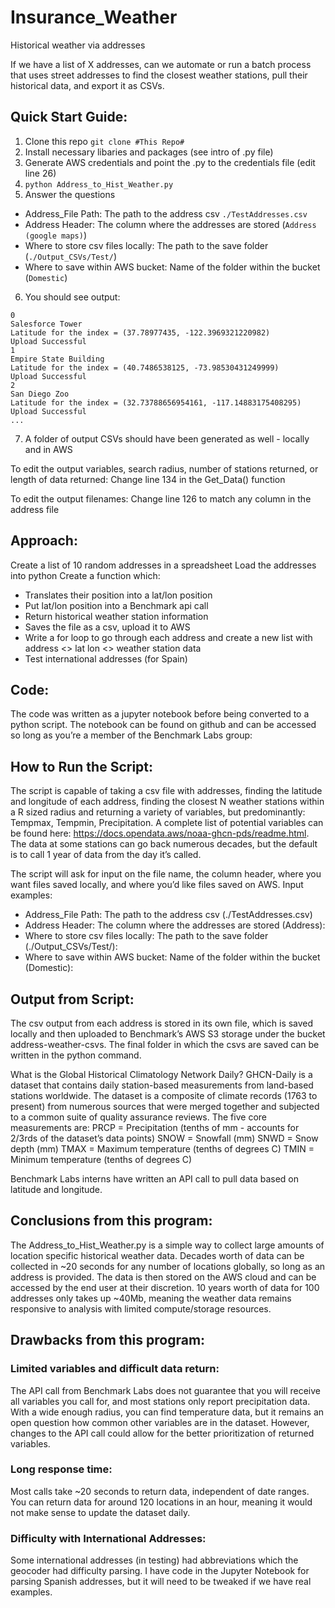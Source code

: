 # Insurance_Weather
Historical weather via addresses 

If we have a list of X addresses, can we automate or run a batch process that uses street addresses to find the closest weather stations, pull their historical data, and export it as CSVs. 
## Quick Start Guide:
1. Clone this repo `git clone #This Repo#`
2. Install necessary libaries and packages (see intro of .py file)
3. Generate AWS credentials and point the .py to the credentials file (edit line 26)
4. `python Address_to_Hist_Weather.py`
5. Answer the questions
- Address_File Path: The path to the address csv `./TestAddresses.csv`
- Address Header: The column where the addresses are stored (`Address (google maps)`) 
- Where to store csv files locally: The path to the save folder (`./Output_CSVs/Test/`)
- Where to save within AWS bucket: Name of the folder within the bucket (`Domestic`) 
6. You should see output:
```
0
Salesforce Tower
Latitude for the index = (37.78977435, -122.3969321220982)
Upload Successful
1
Empire State Building
Latitude for the index = (40.7486538125, -73.98530431249999)
Upload Successful
2
San Diego Zoo
Latitude for the index = (32.73788656954161, -117.14883175408295)
Upload Successful
...
```
7. A folder of output CSVs should have been generated as well - locally and in AWS

To edit the output variables, search radius, number of stations returned, or length of data returned: 
Change line 134 in the Get_Data() function

To edit the output filenames:
Change line 126 to match any column in the address file



## Approach:
Create a list of 10 random addresses in a spreadsheet
Load the addresses into python
Create a function which:
- Translates their position into a lat/lon position
- Put lat/lon position into a Benchmark api call
- Return historical weather station information
- Saves the file as a csv, upload it to AWS
- Write a for loop to go through each address and create a new list with address <> lat lon <> weather station data
- Test international addresses (for Spain)
## Code:
The code was written as a jupyter notebook before being converted to a python script. The notebook can be found on github and can be accessed so long as you’re a member of the Benchmark Labs group: 

## How to Run the Script:
The script is capable of taking a csv file with addresses, finding the latitude and longitude of each address, finding the closest N weather stations within a R sized radius and returning a variety of variables, but predominantly: Tempmax, Tempmin, Precipitation. A complete list of potential variables can be found here: https://docs.opendata.aws/noaa-ghcn-pds/readme.html. The data at some stations can go back numerous decades, but the default is to call 1 year of data from the day it’s called. 

The script will ask for input on the file name, the column header, where you want files saved locally, and where you’d like files saved on AWS. Input examples:
- Address_File Path: The path to the address csv (./TestAddresses.csv)
- Address Header: The column where the addresses are stored (Address): 
- Where to store csv files locally: The path to the save folder (./Output_CSVs/Test/):
- Where to save within AWS bucket: Name of the folder within the bucket (Domestic): 

## Output from Script:
The csv output from each address is stored in its own file, which is saved locally and then uploaded to Benchmark’s AWS S3 storage under the bucket address-weather-csvs. The final folder in which the csvs are saved can be written in the python command.

What is the Global Historical Climatology Network Daily? 
GHCN-Daily is a dataset that contains daily station-based measurements from land-based stations worldwide. The dataset is a composite of climate records (1763 to present) from numerous sources that were merged together and subjected to a common suite of quality assurance reviews. The five core measurements are:
PRCP = Precipitation (tenths of mm - accounts for 2/3rds of the dataset’s data points)
SNOW = Snowfall (mm)
SNWD = Snow depth (mm)
TMAX = Maximum temperature (tenths of degrees C)
TMIN = Minimum temperature (tenths of degrees C)

Benchmark Labs interns have written an API call to pull data based on latitude and longitude.

## Conclusions from this program:
The Address_to_Hist_Weather.py is a simple way to collect large amounts of location specific historical weather data. Decades worth of data can be collected in ~20 seconds for any number of locations globally, so long as an address is provided. The data is then stored on the AWS cloud and can be accessed by the end user at their discretion. 10 years worth of data for 100 addresses only takes up ~40Mb, meaning the weather data remains responsive to analysis with limited compute/storage resources.

## Drawbacks from this program:
### Limited variables and difficult data return:
The API call from Benchmark Labs does not guarantee that you will receive all variables you call for, and most stations only report precipitation data. With a wide enough radius, you can find temperature data, but it remains an open question how common other variables are in the dataset. However, changes to the API call could allow for the better prioritization of returned variables. 
### Long response time:
Most calls take ~20 seconds to return data, independent of date ranges. You can return data for around 120 locations in an hour, meaning it would not make sense to update the dataset daily.
### Difficulty with International Addresses:
Some international addresses (in testing) had abbreviations which the geocoder had difficulty parsing. I have code in the Jupyter Notebook for parsing Spanish addresses, but it will need to be tweaked if we have real examples. 

